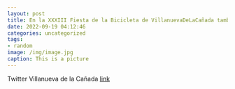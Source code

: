 ```yaml
---
layout: post
title: En la XXXIII Fiesta de la Bicicleta de VillanuevaDeLaCañada también tenemos exhibiciones de patinaje y talleres de SeguridadVi...
date: 2022-09-19 04:12:46
categories: uncategorized
tags:
- random
image: /img/image.jpg
caption: This is a picture
---
```

Twitter Villanueva de la Cañada [link](https://twitter.com/AytoVDLCanada/status/1571451183822258177)
